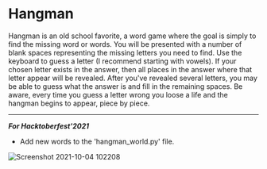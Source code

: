 # Hangman

Hangman is an old school favorite, a word game where the goal is simply to find the missing word or words. You will be presented with a number of blank spaces representing the missing letters you need to find. Use the keyboard to guess a letter (I recommend starting with vowels). If your chosen letter exists in the answer, then all places in the answer where that letter appear will be revealed. After you've revealed several letters, you may be able to guess what the answer is and fill in the remaining spaces. Be aware, every time you guess a letter wrong you loose a life and the hangman begins to appear, piece by piece.

---

***For Hacktoberfest'2021***

- Add new words to the 'hangman_world.py' file.

![Screenshot 2021-10-04 102208](https://user-images.githubusercontent.com/68421513/135796197-0012de52-33c9-4ac0-a149-2592f26556e4.jpg)
